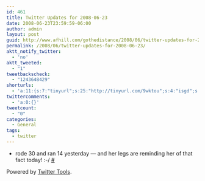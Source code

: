 ```yaml
---
id: 461
title: Twitter Updates for 2008-06-23
date: 2008-06-23T23:59:59-06:00
author: admin
layout: post
guid: http://www.afhill.com/gothedistance/2008/06/twitter-updates-for-2008-06-23/
permalink: /2008/06/twitter-updates-for-2008-06-23/
aktt_notify_twitter:
  - 'no'
aktt_tweeted:
  - "1"
tweetbackscheck:
  - "1243648429"
shorturls:
  - 'a:11:{s:7:"tinyurl";s:25:"http://tinyurl.com/9wktou";s:4:"isgd";s:17:"http://is.gd/fftz";s:5:"bitly";s:18:"http://bit.ly/BIun";s:5:"snipr";s:22:"http://snipr.com/9root";s:5:"snurl";s:22:"http://snurl.com/9root";s:7:"snipurl";s:24:"http://snipurl.com/9root";s:5:"adjix";s:207:"(10 Jan 2008 temporary restriction: API requires valid partnerID or partnerEmail key in request. Contact us if this affects you.) Invalid Adjix request. API documentation @ http://web.adjix.com/AdjixAPI.html";s:4:"advu";s:203:"(10 Jan 2008 temporary restriction: API requires valid partnerID or partnerEmail key in request. Contact us if this affects you.) Invalid Adjix request. API documentation @ http://web.ad.vu/AdjixAPI.html";s:4:"zima";s:18:"http://zi.ma/70766";s:4:"trim";s:17:"http://tr.im/4492";s:9:"permalink";s:75:"http://www.afhill.com/gothedistance/2008/06/twitter-updates-for-2008-06-23/";}'
twittercomments:
  - 'a:0:{}'
tweetcount:
  - "0"
categories:
  - General
tags:
  - twitter
---
```

<ul class="aktt_tweet_digest">
  <li>
    rode 30 and ran 14 yesterday &#8212; and her legs are reminding her of that fact today! :-/ <a href="http://twitter.com/afhill262/statuses/841499112">#</a>
  </li>
</ul>

<p class="aktt_credit">
  Powered by <a href="http://alexking.org/projects/wordpress">Twitter Tools</a>.
</p>